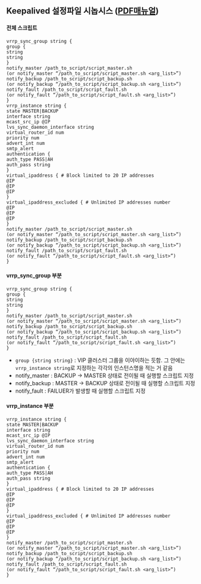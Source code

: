 ## Keepalived 설정파일 시놉시스 ([PDF매뉴얼](https://www.keepalived.org/pdf/UserGuide.pdf))
#### 전체 스크립트
```
vrrp_sync_group string {
group {
string
string
}
notify_master /path_to_script/script_master.sh
(or notify_master “/path_to_script/script_master.sh <arg_list>”)
notify_backup /path_to_script/script_backup.sh
(or notify_backup “/path_to_script/script_backup.sh <arg_list>”)
notify_fault /path_to_script/script_fault.sh
(or notify_fault “/path_to_script/script_fault.sh <arg_list>”)
}
vrrp_instance string {
state MASTER|BACKUP
interface string
mcast_src_ip @IP
lvs_sync_daemon_interface string
virtual_router_id num
priority num
advert_int num
smtp_alert
authentication {
auth_type PASS|AH
auth_pass string
}
virtual_ipaddress { # Block limited to 20 IP addresses
@IP
@IP
@IP
}
virtual_ipaddress_excluded { # Unlimited IP addresses number
@IP
@IP
@IP
}
notify_master /path_to_script/script_master.sh
(or notify_master “/path_to_script/script_master.sh <arg_list>”)
notify_backup /path_to_script/script_backup.sh
(or notify_backup “/path_to_script/script_backup.sh <arg_list>”)
notify_fault /path_to_script/script_fault.sh
(or notify_fault “/path_to_script/script_fault.sh <arg_list>”)
}
```

#### vrrp_sync_group 부분
```
vrrp_sync_group string {
group {
string
string
}
notify_master /path_to_script/script_master.sh
(or notify_master “/path_to_script/script_master.sh <arg_list>”)
notify_backup /path_to_script/script_backup.sh
(or notify_backup “/path_to_script/script_backup.sh <arg_list>”)
notify_fault /path_to_script/script_fault.sh
(or notify_fault “/path_to_script/script_fault.sh <arg_list>”)
}
```
- `group {string string}` : VIP 클러스터 그룹을 이야이하는 듯함. 그 안에는 `vrrp_instance string`로 지정하는 각각의 인스턴스명을 적는 거 같음
- notify_master : BACKUP -> MASTER 상태로 전이될 때 실행할 스크립트 지정
- notify_backup : MASTER -> BACKUP 상태로 전이될 때 실행할 스크립트 지정
- notify_fault : FAILUER가 발생할 때 실행할 스크립트 지정

 #### vrrp_instance 부분
```
vrrp_instance string {
state MASTER|BACKUP
interface string
mcast_src_ip @IP
lvs_sync_daemon_interface string
virtual_router_id num
priority num
advert_int num
smtp_alert
authentication {
auth_type PASS|AH
auth_pass string
}
virtual_ipaddress { # Block limited to 20 IP addresses
@IP
@IP
@IP
}
virtual_ipaddress_excluded { # Unlimited IP addresses number
@IP
@IP
@IP
}
notify_master /path_to_script/script_master.sh
(or notify_master “/path_to_script/script_master.sh <arg_list>”)
notify_backup /path_to_script/script_backup.sh
(or notify_backup “/path_to_script/script_backup.sh <arg_list>”)
notify_fault /path_to_script/script_fault.sh
(or notify_fault “/path_to_script/script_fault.sh <arg_list>”)
}
```

